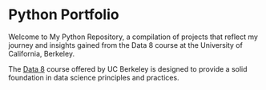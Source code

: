 # Python Portfolio
Welcome to My Python Repository, a compilation of projects that reflect my journey and insights gained from the Data 8 course at the University of California, Berkeley. 

The [Data 8](http://www.data8.org/) course offered by UC Berkeley is designed to provide a solid foundation in data science principles and practices.
